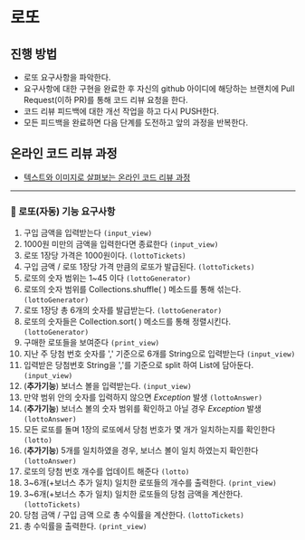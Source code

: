 # 로또
## 진행 방법
* 로또 요구사항을 파악한다.
* 요구사항에 대한 구현을 완료한 후 자신의 github 아이디에 해당하는 브랜치에 Pull Request(이하 PR)를 통해 코드 리뷰 요청을 한다.
* 코드 리뷰 피드백에 대한 개선 작업을 하고 다시 PUSH한다.
* 모든 피드백을 완료하면 다음 단계를 도전하고 앞의 과정을 반복한다.

## 온라인 코드 리뷰 과정
* [텍스트와 이미지로 살펴보는 온라인 코드 리뷰 과정](https://github.com/next-step/nextstep-docs/tree/master/codereview)


--------------------------------
### 🔹 로또(자동) 기능 요구사항

1. 구입 금액을 입력받는다 `(input_view)`
2. 1000원 미만의 금액을 입력한다면 종료한다 `(input_view)`
3. 로또 1장당 가격은 1000원이다. `(lottoTickets)`
4. 구입 금액 / 로또 1장당 가격 만큼의 로또가 발급된다. `(lottoTickets)`
5. 로또의 숫자 범위는 1~45 이다 `(lottoGenerator)`
6. 로또의 숫자 범위를 Collections.shuffle( ) 메소드를 통해 섞는다. `(lottoGenerator)`
7. 로또 1장당 총 6개의 숫자를 발급받는다. `(lottoGenerator)`
8. 로또의 숫자들은 Collection.sort( ) 메소드를 통해 정렬시킨다. `(lottoGenerator)`
9. 구매한 로또들을 보여준다 `(print_view)`
10. 지난 주 당첨 번호 숫자를 ',' 기준으로 6개를 String으로 입력받는다 `(input_view)`
11. 입력받은 당첨번호 String을 ','를 기준으로 split 하여 List에 담아둔다. `(input_view)`
12. (**추가기능**) 보너스 볼을 입력받는다.  `(input_view)` 
13. 만약 범위 안의 숫자를 입력하지 않으면 *Exception* 발생 `(lottoAnswer)`
14. (**추가기능**) 보너스 볼의 숫자 범위를 확인하고 아닐 경우 *Exception* 발생 `(lottoAnswer)`
15. 모든 로또를 돌며 1장의 로또에서 당첨 번호가 몇 개가 일치하는지를 확인한다 `(lotto)`
16. (**추가기능**) 5개를 일치하였을 경우, 보너스 볼이 일치 하였는지 확인한다 `(lottoAnswer)`
17. 로또의 당첨 번호 개수를 업데이트 해준다 `(lotto)`
18. 3~6개(+보너스 추가 일치) 일치한 로또들의 개수를 출력한다. `(print_view)`
19. 3~6개(+보너스 추가 일치) 일치한 로또들의 당첨 금액을 계산한다. `(lottoTickets)`
20. 당첨 금액 / 구입 금액 으로 총 수익률을 계산한다. `(lottoTickets)`
21. 총 수익률을 출력한다. `(print_view)`
